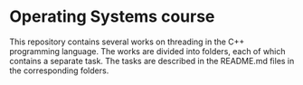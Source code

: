 # Operating Systems course
This repository contains several works on threading in the C++ programming language. The works are divided into folders, each of which contains a separate task. The tasks are described in the README.md files in the corresponding folders.